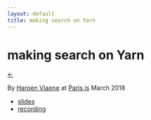 ```yaml
---
layout: default
title: making search on Yarn
---
```


# making search on Yarn

[←](../..)

By [Haroen Viaene](https://haroen.me) at [Paris.js](https://parisjs.org/meetup/2018-03-28) March 2018

* [slides](online)
* [recording](https://www.youtube.com/watch?v=ankmADwX7CU&t=30m2s)
